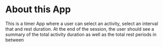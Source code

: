 # About this App

This is a timer App where a user can select an activity, select an interval that and rest duration. At the end of the session, the user should see a summary of the total activity duration as well as the total rest periods in between
